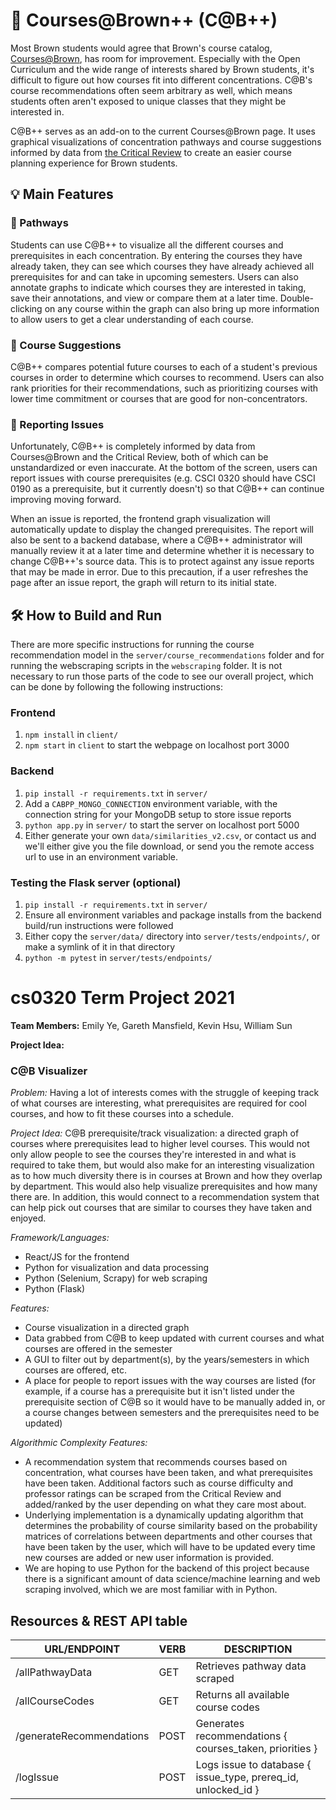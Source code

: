 # 🚕 Courses@Brown++ (C@B++)
Most Brown students would agree that Brown's course catalog, [Courses@Brown](https://cab.brown.edu/), has room for
improvement. Especially with the Open Curriculum and the wide range of interests shared by Brown students, it's 
difficult to figure out how courses fit into different concentrations. C@B's course recommendations often seem
arbitrary as well, which means students often aren't exposed to unique classes that they might be interested in.

C@B++ serves as an add-on to the current Courses@Brown page. It uses graphical visualizations of concentration
pathways and course suggestions informed by data from [the Critical Review](https://thecriticalreview.org/) to create
an easier course planning experience for Brown students.

## 💡 Main Features

### 🐾 Pathways
Students can use C@B++ to visualize all the different courses and prerequisites in each concentration. By entering
the courses they have already taken, they can see which courses they have already achieved all prerequisites for and
can take in upcoming semesters. Users can also annotate graphs to indicate which courses they are interested in taking,
save their annotations, and view or compare them at a later time. Double-clicking on any course within the graph can
also bring up more information to allow users to get a clear understanding of each course.

### 📝 Course Suggestions
C@B++ compares potential future courses to each of a student's previous courses in order to determine which courses to
recommend. Users can also rank priorities for their recommendations, such as prioritizing courses with lower time 
commitment or courses that are good for non-concentrators.

### 🚧 Reporting Issues
Unfortunately, C@B++ is completely informed by data from Courses@Brown and the Critical Review, both of which can be
unstandardized or even inaccurate. At the bottom of the screen, users can report issues with course prerequisites (e.g.
CSCI 0320 should have CSCI 0190 as a prerequisite, but it currently doesn't) so that C@B++ can continue improving
moving forward.

When an issue is reported, the frontend graph visualization will automatically update to display the changed
prerequisites. The report will also be sent to a backend database, where a C@B++ administrator will manually review
it at a later time and determine whether it is necessary to change C@B++'s source data. This is to protect against
any issue reports that may be made in error. Due to this precaution, if a user refreshes the page after an issue
report, the graph will return to its initial state.

## 🛠 How to Build and Run
There are more specific instructions for running the course recommendation model in the `server/course_recommendations`
folder and for running the webscraping scripts in the `webscraping` folder. It is not necessary to run those parts of
the code to see our overall project, which can be done by following the following instructions:

### Frontend
1. `npm install` in `client/`
2. `npm start` in `client` to start the webpage on localhost port 3000

### Backend
1. `pip install -r requirements.txt` in `server/`
2. Add a `CABPP_MONGO_CONNECTION` environment variable, with the connection string for your MongoDB setup to store issue reports
3. `python app.py` in `server/` to start the server on localhost port 5000
4. Either generate your own `data/similarities_v2.csv`, or contact us and we'll either give you the file download, or send you the remote access url to use in an environment variable.

### Testing the Flask server (optional)
1. `pip install -r requirements.txt` in `server/`
2. Ensure all environment variables and package installs from the backend build/run instructions were followed
3. Either copy the `server/data/` directory into `server/tests/endpoints/`, or make a symlink of it in that directory
4. `python -m pytest` in `server/tests/endpoints/`

# cs0320 Term Project 2021

**Team Members:** Emily Ye, Gareth Mansfield, Kevin Hsu, William Sun

**Project Idea:**
### C@B Visualizer
_Problem:_ Having a lot of interests comes with the struggle of keeping track of what courses are interesting, 
what prerequisites are required for cool courses, and how to fit these courses into a schedule.

_Project Idea:_ C@B prerequisite/track visualization: a directed graph of courses where prerequisites lead to 
higher level courses. This would not only allow people to see the courses they're interested in and what is 
required to take them, but would also make for an interesting visualization as to how much diversity there is in 
courses at Brown and how they overlap by department. This would also help visualize prerequisites and how many there are.
In addition, this would connect to a recommendation system that can help pick out courses that are similar to courses
they have taken and enjoyed.

_Framework/Languages:_
* React/JS for the frontend
* Python for visualization and data processing
* Python (Selenium, Scrapy) for web scraping
* Python (Flask)

_Features:_
* Course visualization in a directed graph
* Data grabbed from C@B to keep updated with current courses and what courses are offered in the semester
* A GUI to filter out by department(s), by the years/semesters in which courses are offered, etc.
* A place for people to report issues with the way courses are listed (for example, if a course has a prerequisite but it isn't listed under the prerequisite section of C@B so it would have to be manually added in, or a course changes between semesters and the prerequisites need to be updated)

_Algorithmic Complexity Features:_
* A recommendation system that recommends courses based on concentration, what courses have been taken, and what 
  prerequisites have been taken. Additional factors such as course difficulty and professor ratings can be scraped from
  the Critical Review and added/ranked by the user depending on what they care most about.
* Underlying implementation is a dynamically updating algorithm that determines the probability of course similarity 
  based on the probability matrices of correlations between departments and other courses that have been taken by 
  the user, which will have to be updated every time new courses are added or new user information is provided.
* We are hoping to use Python for the backend of this project because there is a significant amount of data 
  science/machine learning and web scraping involved, which we are most familiar with in Python.

## Resources & REST API table
| URL/ENDPOINT             | VERB | DESCRIPTION                                                   |
|--------------------------|------|---------------------------------------------------------------|
| /allPathwayData          | GET  | Retrieves pathway data scraped                                |
| /allCourseCodes          | GET  | Returns all available course codes                            |
| /generateRecommendations | POST | Generates recommendations { courses_taken, priorities }       |
| /logIssue                | POST | Logs issue to database { issue_type, prereq_id, unlocked_id } |

